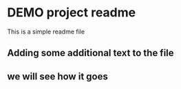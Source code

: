 # DEMO project readme

This is a simple readme file

## Adding some additional text to the file
## we will see how it goes 